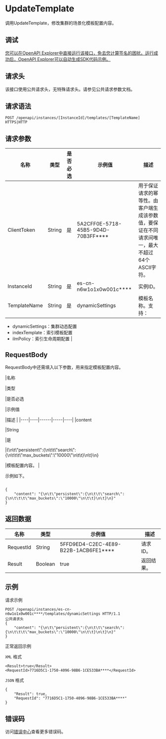 # UpdateTemplate

调用UpdateTemplate，修改集群的场景化模板配置内容。

## 调试

[您可以在OpenAPI Explorer中直接运行该接口，免去您计算签名的困扰。运行成功后，OpenAPI Explorer可以自动生成SDK代码示例。](https://api.aliyun.com/#product=elasticsearch&api=UpdateTemplate&type=ROA&version=2017-06-13)

## 请求头

该接口使用公共请求头，无特殊请求头。请参见公共请求参数文档。

## 请求语法

```
POST /openapi/instances/[InstanceId]/templates/[TemplateName] HTTPS|HTTP
```

## 请求参数

|名称|类型|是否必选|示例值|描述|
|--|--|----|---|--|
|ClientToken|String|是|5A2CFF0E-5718-45B5-9D4D-70B3FF\*\*\*\*|用于保证请求的幂等性。由客户端生成该参数值，要保证在不同请求间唯一，最大不超过64个ASCII字符。 |
|InstanceId|String|是|es-cn-n6w1o1x0w001c\*\*\*\*|实例ID。 |
|TemplateName|String|是|dynamicSettings|模板名称。支持：

 -   dynamicSettings：集群动态配置
-   indexTemplate：索引模板配置
-   ilmPolicy：索引生命周期配置 |

## RequestBody

RequestBody中还需填入以下参数，用来指定模板配置内容。

|名称

|类型

|是否必选

|示例值

|描述 |
|----|----|------|-----|----|
|content

|String

|是

|\{\\n\\t\\"persistent\\":\{\\n\\t\\t\\"search\\":\{\\n\\t\\t\\t\\"max\_buckets\\":\\"10000\\"\\n\\t\\t\}\\n\\t\}\\n\}

|模板配置内容。 |

示例如下。

```

{
    "content": "{\n\t\"persistent\":{\n\t\t\"search\":{\n\t\t\t\"max_buckets\":\"10000\"\n\t\t}\n\t}\n}"
}

```

## 返回数据

|名称|类型|示例值|描述|
|--|--|---|--|
|RequestId|String|5FFD9ED4-C2EC-4E89-B22B-1ACB6FE1\*\*\*\*|请求ID。 |
|Result|Boolean|true|返回结果。 |

## 示例

请求示例

```
POST /openapi/instances/es-cn-n6w1o1x0w001c****/templates/dynamicSettings HTTP/1.1
公共请求头
{
    "content": "{\n\t\"persistent\":{\n\t\t\"search\":{\n\t\t\t\"max_buckets\":\"10000\"\n\t\t}\n\t}\n}"
}
```

正常返回示例

`XML` 格式

```
<Result>true</Result>
<RequestId>7716D5C1-1750-4096-98B6-1CE533BA****</RequestId>
```

`JSON` 格式

```
{
	"Result": true,
	"RequestId": "7716D5C1-1750-4096-98B6-1CE533BA****"
}
```

## 错误码

访问[错误中心](https://error-center.aliyun.com/status/product/elasticsearch)查看更多错误码。

